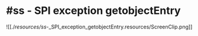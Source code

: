 # #ss - SPI exception getobjectEntry

![[./_resources/ss_-_SPI_exception_getobjectEntry.resources/ScreenClip.png]]
